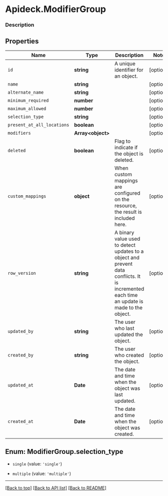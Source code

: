 # Apideck.ModifierGroup

### Description

## Properties
Name | Type | Description | Notes
------------ | ------------- | ------------- | -------------
`id` | **string** | A unique identifier for an object. | [optional] 
`name` | **string** |  | [optional] 
`alternate_name` | **string** |  | [optional] 
`minimum_required` | **number** |  | [optional] 
`maximum_allowed` | **number** |  | [optional] 
`selection_type` | **string** |  | [optional] 
`present_at_all_locations` | **boolean** |  | [optional] 
`modifiers` | **Array&lt;object&gt;** |  | [optional] 
`deleted` | **boolean** | Flag to indicate if the object is deleted. | [optional] 
`custom_mappings` | **object** | When custom mappings are configured on the resource, the result is included here. | [optional] 
`row_version` | **string** | A binary value used to detect updates to a object and prevent data conflicts. It is incremented each time an update is made to the object. | [optional] 
`updated_by` | **string** | The user who last updated the object. | [optional] 
`created_by` | **string** | The user who created the object. | [optional] 
`updated_at` | **Date** | The date and time when the object was last updated. | [optional] 
`created_at` | **Date** | The date and time when the object was created. | [optional] 





<a name="ModifierGroupSelectionType"></a>
## Enum: ModifierGroup.selection_type


* `single` (value: `'single'`)

* `multiple` (value: `'multiple'`)




---

[[Back to top]](#) [[Back to API list]](../../../../README.md#documentation-for-api-endpoints) [[Back to README]](../../../../README.md)


